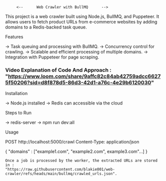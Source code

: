          <--      Web Crawler with BullMQ      -->
 
This project is a web crawler built using Node.js, BullMQ, and Puppeteer.
It allows users to fetch product URLs from e-commerce websites by adding domains to a Redis-backed task queue.


Features

 -> Task queuing and processing with BullMQ.
 -> Concurrency control for crawling.
 -> Scalable and efficient processing of multiple domains.
 -> Integration with Puppeteer for page scraping.

### Video Explanation of Code And Approach : "https://www.loom.com/share/9affc82c84ab42759adcc66275f50206?sid=d8f878d5-86d3-42d1-a76c-4e29b6120030"

Installation

 -> Node.js installed
 -> Redis can accessible via the cloud

Steps to Run

 -> redis-server
 -> npm run dev:all

Usage
 
 POST http://localhost:5000/crawl
 Content-Type: application/json

{
 "domains" : ["example1.com", "example2.com", example3.com"…]
}


    Once a job is processed by the worker, the extracted URLs are stored in :
    "https://raw.githubusercontent.com/blakie001/web-crawler/refs/heads/main/bullmq/crawled_urls.json".


